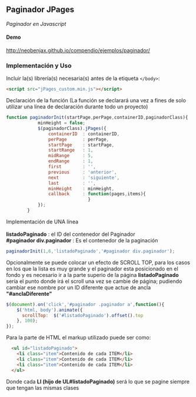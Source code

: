 Paginador JPages
-------

[1]: <https://github.com/neobenjax/compendio>

_Paginador en Javascript_

#### Demo

<http://neobenjax.github.io/compendio/ejemplos/paginador/>

### Implementación y Uso

Incluir la(s) librería(s) necesaria(s) antes de la etiqueta `</body>`:

```html
<script src="jPages_custom.min.js"></script>
```

Declaración de la función (La función se declarará una vez a fines de solo utilizar una línea de declaración durante todo un proyecto)

```javascript
function paginadorInit(startPage,perPage,containerID,paginadorClass){
			minHeight = false;
	        $(paginadorClass).jPages({
	            containerID  : containerID,
	            perPage      : perPage,
	            startPage    : startPage,
	            startRange   : 1,
	            midRange     : 5,
	            endRange     : 1,
	            first        : '',
	            previous     : 'anterior',
	            next         : 'siguiente',
	            last         : '',
	            minHeight    : minHeight,
	            callback     : function(pages,items){
	                           }
	        });    
		}
```

Implementación de UNA línea
<br><br>
<b>listadoPaginado</b> : el ID del contenedor del Paginador
<br>
<b>#paginador div.paginador</b> : Es el contenedor de la paginación

```javascript
paginadorInit(1,6,'listadoPaginado','#paginador div.paginador');
```
Opcionalmente se puede colocar un efecto de SCROLL TOP, para los casos en los que la lista es muy grande y el paginador 
esta posicionado en el fondo y es necesario ir a la parte superio de la página <b>listadoPaginado</b> sería el punto donde irá el scroll una vez se cambie de página;
pudiendo cambiar ese nombre por un ID diferente que actue de ancla <b>"#anclaDiferente"</b>

```javascript
$(document).on('click','#paginador .paginador a',function(){
	$('html, body').animate({
	  scrollTop:  $('#listadoPaginado').offset().top
	}, 100);
});
```
Para la parte de HTML el markup utilizado puede ser como:
```html
  <ul id="listadoPaginado">
  	<li class="item">Contenido de cada ITEM</li>
  	<li class="item">Contenido de cada ITEM</li>
  	<li class="item">Contenido de cada ITEM</li>
  </ul>
```
Donde cada <b>LI (hijo de UL#listadoPaginado)</b> será lo que se pagine siempre que tengan las mismas clases
